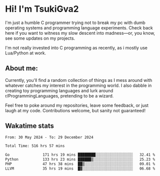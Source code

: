# Hi! I'm TsukiGva2

I'm just a humble C programmer trying not to break my pc with dumb operating systems and programming language experiments. Check back here if you want to witness my slow descent into madness—or, you know, see some updates on my projects.

I'm not really invested into C programming as recently, as i mostly use Lua/Python at work.

## About me:

Currently, you'll find a random collection of things as I mess around with whatever catches my interest in the programming world. I also dabble in creating toy programming languages and lurk around r/ProgrammingLanguages, pretending to be a wizard.

Feel free to poke around my repositories, leave some feedback, or just laugh at my code. Contributions welcome, but sanity not guaranteed!

## Wakatime stats
<!--START_SECTION:waka-->

```txt
From: 30 May 2024 - To: 29 December 2024

Total Time: 516 hrs 57 mins

Go               171 hrs 19 mins ████████░░░░░░░░░░░░░░░░░   32.41 %
Python           133 hrs 23 mins ██████▒░░░░░░░░░░░░░░░░░░   25.23 %
PHP              47 hrs 38 mins  ██▒░░░░░░░░░░░░░░░░░░░░░░   09.01 %
LLVM             35 hrs 19 mins  █▓░░░░░░░░░░░░░░░░░░░░░░░   06.68 %
```

<!--END_SECTION:waka-->
